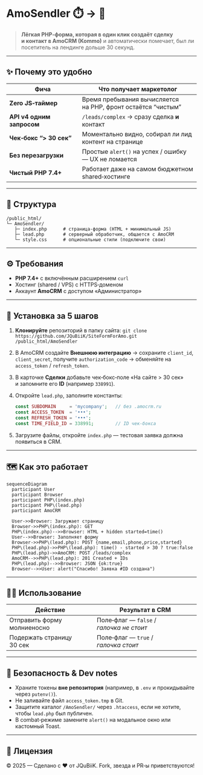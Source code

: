 # AmoSendler ⏱️ → 💼

> **Лёгкая PHP‑форма, которая в один клик создаёт сделку и контакт в AmoCRM (Kommo)**
> и автоматически помечает, был ли посетитель на лендинге дольше 30 секунд.

---

## ✨ Почему это удобно

|  Фича                     |  Что получает маркетолог                                      |
| ------------------------- | ------------------------------------------------------------- |
| **Zero JS‑таймер**        | Время пребывания вычисляется на PHP, фронт остаётся “чистым”  |
| **API v4 одним запросом** | `/leads/complex` → сразу сделка **и** контакт                 |
| **Чек‑бокс “> 30 сек”**   | Моментально видно, собирал ли лид контент на странице         |
| **Без перезагрузки**      | Простые `alert()` на успех / ошибку — UX не ломается          |
| **Чистый PHP 7.4+**       | Работает даже на самом бюджетном shared‑хостинге              |

---

## 📂 Структура

```text
/public_html/
└─ AmoSendler/
   ├─ index.php      # страница‑форма (HTML + минимальный JS)
   ├─ lead.php       # серверный обработчик, общается с AmoCRM
   └─ style.css      # опциональные стили (подключите свои)
```

---

## ⚙️ Требования

* **PHP 7.4+** c включённым расширением `curl`
* Хостинг (shared / VPS) с HTTPS‑доменом
* Аккаунт **AmoCRM** с доступом «Администратор»

---

## 🚀 Установка за 5 шагов

1. **Клонируйте** репозиторий в папку сайта:
   `git clone https://github.com/JQuBiiK/SiteFormForAmo.git /public_html/AmoSendler`
2. В AmoCRM создайте **Внешнюю интеграцию** → сохраните `client_id`, `client_secret`, получите `authorization_code` → обменяйте на `access_token` / `refresh_token`.
3. В карточке **Сделки** добавьте чек‑бокс‑поле «На сайте > 30 сек» и запомните его **ID** (например `338991`).
4. Откройте `lead.php`, заполните константы:

   ```php
   const SUBDOMAIN     = 'mycompany';   // без .amocrm.ru
   const ACCESS_TOKEN  = '•••';
   const REFRESH_TOKEN = '•••';
   const TIME_FIELD_ID = 338991;        // ID чек‑бокса
   ```
5. Загрузите файлы, откройте `index.php` — тестовая заявка должна появиться в CRM.

---

## 🗺️ Как это работает

```mermaid
sequenceDiagram
  participant User
  participant Browser
  participant PHP\(index.php)
  participant PHP\(lead.php)
  participant AmoCRM

  User->>Browser: Загружает страницу
  Browser->>PHP\(index.php): GET
  PHP\(index.php)-->>Browser: HTML + hidden started=time()
  User-->>Browser: Заполняет форму
  Browser->>PHP\(lead.php): POST {name,email,phone,price,started}
  PHP\(lead.php)->>PHP\(lead.php): time() - started > 30 ? true:false
  PHP\(lead.php)->>AmoCRM: POST /leads/complex
  AmoCRM-->>PHP\(lead.php): 201 Created + IDs
  PHP\(lead.php)-->>Browser: JSON {ok:true}
  Browser-->>User: alert("Спасибо! Заявка #ID создана")
```

---

## 🧑‍💻 Использование

| Действие                    | Результат в CRM                          |
| --------------------------- | ---------------------------------------- |
| Отправить форму молниеносно | Поле‑флаг — `false` / *галочка не стоит* |
| Подержать страницу 30 сек   | Поле‑флаг — `true` / *галочка стоит*     |

---

## 🔐 Безопасность & Dev notes

* Храните токены **вне репозитория** (например, в `.env` и прокидывайте через `putenv()`).
* Не заливайте файл `access_token.tmp` в Git.
* Защитите каталог `/AmoSendler/` через `.htaccess`, если не хотите, чтобы `lead.php` был публичен.
* В combat‑режиме замените `alert()` на модальное окно или кастомный Toast.

---

## 📝 Лицензия

© 2025 — Сделано с ♥ от JQuBiiK. Fork, звезда и PR‑ы приветствуются!
